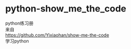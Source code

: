 # python-show_me_the_code
python练习册<br>
来自<br>
https://github.com/Yixiaohan/show-me-the-code<br>
学习python<br>
